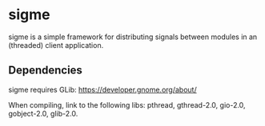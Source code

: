 # sigme
sigme is a simple framework for distributing signals between modules in an (threaded) client application. 

## Dependencies
sigme requires GLib: https://developer.gnome.org/about/

When compiling, link to the following libs: pthread, gthread-2.0, gio-2.0, gobject-2.0, glib-2.0.



